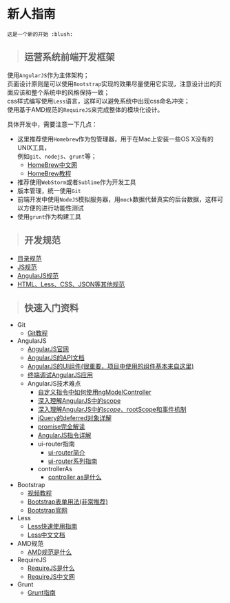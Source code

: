# 新人指南
    这是一个新的开始 :blush:

>## 运营系统前端开发框架<br>

使用`AngularJS`作为主体架构；<br>
页面设计原则是可以使用`Bootstrap`实现的效果尽量使用它实现，注意设计出的页面应该和整个系统中的风格保持一致；<br>
css样式编写使用`Less`语言，这样可以避免系统中出现css命名冲突；<br>
使用基于AMD规范的`RequireJS`来完成整体的模块化设计。

具体开发中，需要注意一下几点：<br>
* 这里推荐使用`Homebrew`作为包管理器，用于在Mac上安装一些OS X没有的UNIX工具，<br>例如`git`、`nodejs`、`grunt`等；
   * [HomeBrew中文网]
   * [HomeBrew教程]
* 推荐使用`WebStorm`或者`Sublime`作为开发工具
* 版本管理，统一使用`Git`
* 前端开发中使用`NodeJS`模拟服务器，用`mock`数据代替真实的后台数据，这样可以方便的进行功能性测试
* 使用`grunt`作为构建工具

>## 开发规范

* [目录规范]
* [JS规范]
* [AngularJS规范]
* [HTML、Less、CSS、JSON等其他规范]

>## 快速入门资料

* Git
   * [Git教程]
* AngularJS
    * [AngularJS官网]
    * [AngularJS的API文档]
    * [AngularJS的UI组件(很重要，项目中使用的组件基本来自这里)]
    * [终端调试AngularJS应用]
    * AngularJS技术难点
        * [自定义指令中如何使用ngModelController]
        * [深入理解AngularJS中的scope]
        * [深入理解AngularJS中的$scope、$rootScope和事件机制]
        * [jQuery的deferred对象详解]
        * [promise完全解读]
        * [AngularJS指令详解]
        * ui-router指南
            * [ui-router简介]
            * [ui-router系列指南]
        * controllerAs
            * [controller as是什么]
* Bootstrap
    * [视频教程]
    * [Bootstrap表单用法(非常推荐)]
    * [Bootstrap官网]
* Less
    * [Less快速使用指南]
    * [Less中文文档]
* AMD规范
    * [AMD规范是什么]
* RequireJS
    * [RequireJS是什么]
    * [RequireJS中文网]
* Grunt
    * [Grunt指南]



[HomeBrew中文网]: http://brew.sh/index_zh-cn.html
[HomeBrew教程]: http://blog.csdn.net/maojudong/article/details/7918291
[目录规范]: https://github.com/ecomfe/spec/blob/master/directory.md
[JS规范]: https://github.com/ecomfe/spec/blob/master/javascript-style-guide.md
[AngularJS规范]: http://git.baijiahulian.com/yanlingling/yunyingFrontendStandard/wikis/angular-usage
[HTML、Less、CSS、JSON等其他规范]: https://github.com/ecomfe/spec
[Git教程]: http://git-scm.com/book/zh/v1
[AngularJS官网]: https://angularjs.org/
[AngularJS的API文档]: http://docs.angularjs.cn/api
[AngularJS的UI组件(很重要，项目中使用的组件基本来自这里)]: http://angular-ui.github.io/
[终端调试AngularJS应用]: http://www.oschina.net/translate/angularjs-console?cmp
[自定义指令中如何使用ngModelController]: http://www.chroder.com/2014/02/01/using-ngmodelcontroller-with-custom-directives/
[深入理解AngularJS中的scope]: https://github.com/angular/angular.js/wiki/Understanding-Scopes#javascript-prototypal-inheritance
[深入理解AngularJS中的$scope、$rootScope和事件机制]: http://toddmotto.com/all-about-angulars-emit-broadcast-on-publish-subscribing/
[jQuery的deferred对象详解]: http://www.ruanyifeng.com/blog/2011/08/a_detailed_explanation_of_jquery_deferred_object.html
[promise完全解读]: http://www.dwmkerr.com/promises-in-angularjs-the-definitive-guide/
[AngularJS指令详解]: http://www.undefinednull.com/2014/07/07/practical-guide-to-prelink-postlink-and-controller-methods-of-angular-directives/
[ui-router简介]: http://www.codeproject.com/Articles/842880/AngularJS-ui-router-nested-routes
[ui-router系列指南]: https://github.com/angular-ui/ui-router/wiki
[controller as是什么]: http://www.cnblogs.com/whitewolf/p/3493362.html
[视频教程]: http://www.jikexueyuan.com/course/587.html
[Bootstrap表单用法(非常推荐)]: http://www.runoob.com/bootstrap/bootstrap-forms.html
[Bootstrap官网]: http://v3.bootcss.com/
[Less快速使用指南]: http://www.bootcss.com/p/lesscss/
[Less中文文档]: http://less.bootcss.com/
[AMD规范是什么]: http://www.ruanyifeng.com/blog/2012/10/asynchronous_module_definition.html
[RequireJS是什么]: http://www.ruanyifeng.com/blog/2012/11/require_js.html
[RequireJS中文网]: http://requirejs.cn/
[Grunt指南]: http://www.w3cplus.com/tools/grunt-tutorial-start-grunt.html


